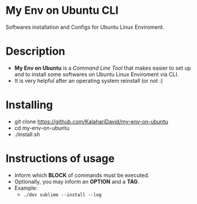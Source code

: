 # My Env on Ubuntu CLI
Softwares installation and Configs for Ubuntu Linux Enviroment.

# Description
- **My Env on Ubuntu** is a _Command Line Tool_ that makes easier to set up and to  install some softwares on Ubuntu Linux Enviroment via CLI. 
- It is very helpful after an operating system reinstall (or not :)

# Installing
- git clone https://github.com/KalahariDavid/my-env-on-ubuntu
- cd my-env-on-ubuntu
- ./install.sh

# Instructions of usage
- Inform which **BLOCK** of commands must be executed.
- Optionally, you may inform an **OPTION** and a **TAG**.
- Example:
	- ```./dev sublime --install --log```
